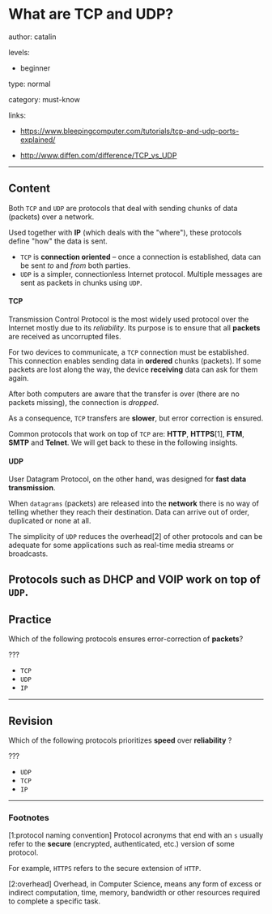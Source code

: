 # What are TCP and UDP?
author: catalin

levels:

  - beginner

type: normal

category: must-know

links:

  - https://www.bleepingcomputer.com/tutorials/tcp-and-udp-ports-explained/

  - http://www.diffen.com/difference/TCP_vs_UDP

---
## Content

Both `TCP` and `UDP` are protocols that deal with sending chunks of data (packets) over a network.

Used together with **IP** (which deals with the "where"), these protocols define "how" the data is sent.

- `TCP` is **connection oriented** – once a connection is established, data can be sent *to* and *from* both parties.
- `UDP` is a simpler, connectionless Internet protocol. Multiple messages are sent as packets in chunks using `UDP`.

#### TCP

Transmission Control Protocol is the most widely used protocol over the Internet mostly due to its *reliability*.
Its purpose is to ensure that all **packets** are received as uncorrupted files.

For two devices to communicate, a `TCP` connection must be established. This connection enables sending data in **ordered** chunks (packets). If some packets are lost along the way, the device **receiving** data can ask for them again.

After both computers are aware that the transfer is over (there are no packets missing), the connection is *dropped*.

As a consequence, `TCP` transfers are **slower**, but error correction is ensured.

Common protocols that work on top of `TCP` are: **HTTP**, **HTTPS**[1], **FTM**, **SMTP** and **Telnet**. We will get back to these in the following insights.

#### UDP

User Datagram Protocol, on the other hand, was designed for **fast data transmission**.

When `datagrams` (packets) are released into the **network** there is no way of telling whether they reach their destination. Data can arrive out of order, duplicated or none at all.

The simplicity of `UDP` reduces the overhead[2] of other protocols and can be adequate for some applications such as real-time media streams or broadcasts.

Protocols such as **DHCP** and **VOIP** work on top of `UDP`.
---
## Practice

Which of the following protocols ensures error-correction of **packets**?

???

* `TCP`
* `UDP`
* `IP`

---
## Revision

Which of the following protocols prioritizes **speed** over **reliability** ?

???

* `UDP`
* `TCP`
* `IP`

---
### Footnotes

[1:protocol naming convention]
Protocol acronyms that end with an `s` usually refer to the **secure** (encrypted, authenticated, etc.) version of some protocol.

For example, `HTTPS` refers to the secure extension of `HTTP`.

[2:overhead]
Overhead, in Computer Science, means any form of excess or indirect computation, time, memory, bandwidth or other resources required to complete a specific task.
